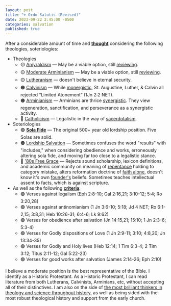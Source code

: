 ```yaml
---
layout: post
title: "⚜️ Ordo Salutis (Revised)"
date: 2023-09-22 2:45:00 -0500
categories: salvation
published: true
---
```


After a considerable amount of time and [**thought**](https://sevenshepherd.github.io/how-do-you-know-you-are-saved/) considering the following theologies, soteriologies:

- Theologies
    - 🟡 [Amyraldism](https://sevenshepherd.github.io/ordo-salutis-amyraldian/) &mdash; May be a viable option, still [reviewing](https://sevenshepherd.github.io/election/).
    - 🟡 [Moderate Arminianism]() &mdash; May be a viable option, still [reviewing](https://sevenshepherd.github.io/election/).
    - 🟡 [Lutheranism](https://sevenshepherd.github.io/ordo-salutis-lutheran/) &mdash; doesn't believe in eternal security.
    - 🟠 [Calvinism](https://sevenshepherd.github.io/ordo-salutis-reformed//) &mdash; While [monergistic](https://carm.org/dictionary/monergism/), St. Augustine, Luther, & Calvin all rejected “Limited Atonement” (1Jn 2:2 NET). 
    - 🟠 [Arminianism](https://sevenshepherd.github.io/ordo-salutis-arminian/) &mdash; Arminians are thrice [synergistic](https://carm.org/dictionary/synergism/). They view regeneration, sanctification, and perseverance as a synergistic activity.
    - 🔴 [Catholicism](https://sevenshepherd.github.io/ordo-salutis-roman-catholicism/) &mdash; Legalistic in the way of [sacerdotalism](https://carm.org/dictionary/sacerdotalism/).
- Soteriologies
    - 🟢 [**Sola Fide**](https://sevenshepherd.github.io/faith-alone/) &mdash; The original 500+ year old lordship position. Five Solas are solid.
    - 🟠 [Lordship Salvation]() &mdash; Sometimes confuses the word "results" with "includes," when considering obedience and works, erroneously altering sola fide, and moving far too close to a legalistic stance.
    - 🔴 ['80s Free Grace](https://sevenshepherd.github.io/repent/) &mdash; Rejects sound scholarship, lexicon definitions, and academic community on meaning of [repentance](https://sevenshepherd.github.io/chuck-smith-repentance/) holding to category mistake, alters reformation doctrine of [faith alone](https://sevenshepherd.github.io/faith-alone/), doesn't know it's own [founder's](https://sevenshepherd.github.io/practicing-sin/#ryrie_cite) beliefs. Sometimes teaches intellectual assent to facts, which is against scripture.
- As well as the following [**criteria**](https://sevenshepherd.github.io/how-do-you-know-you-are-saved/):
    - 🟢 Verses against legalism (Eph 2:8-10; Gal 2:16,21; 3:10-12; 5:4; Ro 3:20,28)
    - 🟢 Verses against antinomianism (1 Jn 3:6-10; 5:18; Jd 4 NET; Ro 6:1-2,15; 3:8,31; Heb 10:26-31; 6:4-6; Lk 9:62)
    - 🟢 Verses for obedience after salvation (Jn 14:15,21; 15:10; 1 Jn 2:3-6; 5:3-4)
    - 🟢 Verses for Godly dispositions of Love (1 Jn 2:9-11; 3:10; 4:8,20; Jn 13:34-35)
    - 🟢 Verses for Godly and Holy lives (Heb 12:14; 1 Tim 6:3-4; 2 Tim 3:12; Titus 2:11-12; Gal 5:22-23)
    - 🟢 Verses for good works after salvation (James 2:14-26; Eph 2:10)

I believe a moderate position is the best representative of the Bible. I identify as a Historic Protestant. As a Historic Protestant, I can read literature from both Lutherans, Calvinists, Arminians, etc, without accepting all of their distinctives. I am also on the side of [the most brilliant thinkers in theology and science throughout history](https://sevenshepherd.github.io/science/), as well as being sided with the most robust theological history and support from the early church.


<script>
    var refTagger = {
        settings: {
            bibleVersion: 'ESV'
        }
    }; 

    (function(d, t) {
        var n=d.querySelector('[nonce]');
        refTagger.settings.nonce = n && (n.nonce||n.getAttribute('nonce'));
        var g = d.createElement(t), s = d.getElementsByTagName(t)[0];
        g.src = 'https://api.reftagger.com/v2/RefTagger.js';
        g.nonce = refTagger.settings.nonce;
        s.parentNode.insertBefore(g, s);
    }(document, 'script'));
</script>
